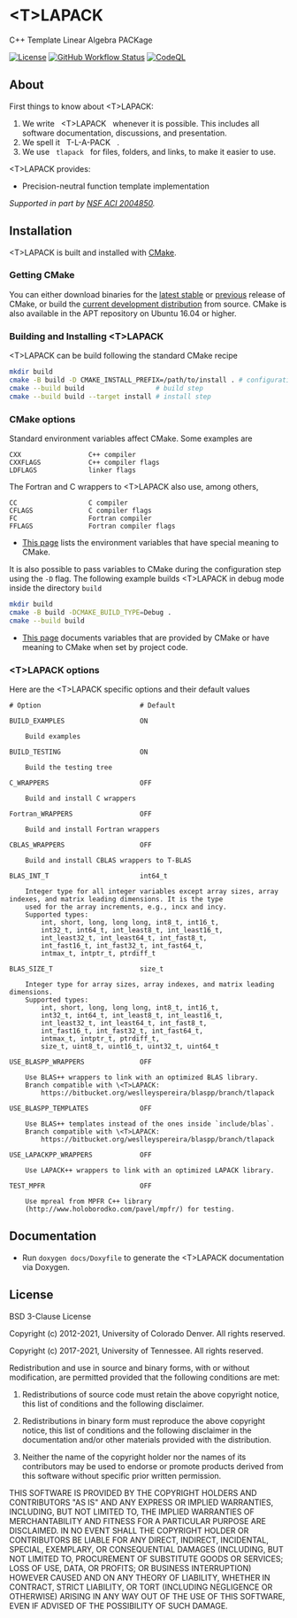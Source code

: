 # \<T\>LAPACK
C++ Template Linear Algebra PACKage

[![License](https://img.shields.io/badge/License-BSD%203--Clause-blue.svg)](https://github.com/weslleyspereira/tlapack/blob/master/LICENSE)
[![GitHub Workflow Status](https://github.com/tlapack/tlapack/actions/workflows/cmake.yml/badge.svg)](https://github.com/tlapack/tlapack/actions/workflows/cmake.yml)
[![CodeQL](https://github.com/tlapack/tlapack/actions/workflows/codeql-analysis.yml/badge.svg)](https://github.com/tlapack/tlapack/actions/workflows/codeql-analysis.yml)

## About

First things to know about \<T\>LAPACK:

1. We write &nbsp; \<T\>LAPACK &nbsp; whenever it is possible. This includes all software documentation, discussions, and presentation.
2. We spell it &nbsp; T-L-A-PACK &nbsp; .
3. We use &nbsp; `tlapack` &nbsp; for files, folders, and links, to make it easier to use.

\<T\>LAPACK provides:

+ Precision-neutral function template implementation

*Supported in part by [NSF ACI 2004850](http://www.nsf.gov/awardsearch/showAward?AWD_ID=2004850).*

## Installation

\<T\>LAPACK is built and installed with [CMake](https://cmake.org/).

### Getting CMake

You can either download binaries for the [latest stable](https://cmake.org/download/#latest) or [previous](https://cmake.org/download/#previous) release of CMake,
or build the [current development distribution](https://github.com/Kitware/CMake) from source. CMake is also available in the APT repository on Ubuntu 16.04 or higher.

### Building and Installing \<T\>LAPACK

\<T\>LAPACK can be build following the standard CMake recipe

```sh
mkdir build
cmake -B build -D CMAKE_INSTALL_PREFIX=/path/to/install . # configuration step
cmake --build build                  # build step
cmake --build build --target install # install step
```

### CMake options

Standard environment variables affect CMake.
Some examples are

    CXX                 C++ compiler
    CXXFLAGS            C++ compiler flags
    LDFLAGS             linker flags

The Fortran and C wrappers to \<T\>LAPACK also use, among others,

    CC                  C compiler
    CFLAGS              C compiler flags
    FC                  Fortran compiler
    FFLAGS              Fortran compiler flags

* [This page](https://cmake.org/cmake/help/latest/manual/cmake-env-variables.7.html) lists the environment variables that have special meaning to CMake.

It is also possible to pass variables to CMake during the configuration step using the `-D` flag.
The following example builds \<T\>LAPACK in debug mode inside the directory `build`

```sh
mkdir build
cmake -B build -DCMAKE_BUILD_TYPE=Debug .
cmake --build build
```

* [This page](https://cmake.org/cmake/help/latest/manual/cmake-variables.7.html) documents variables that are provided by CMake or have meaning to CMake when set by project code.

### \<T\>LAPACK options

Here are the \<T\>LAPACK specific options and their default values

    # Option                         # Default

    BUILD_EXAMPLES                   ON
        
        Build examples
    
    BUILD_TESTING                    ON
    
        Build the testing tree
        
    C_WRAPPERS                       OFF
    
        Build and install C wrappers
        
    Fortran_WRAPPERS                 OFF
    
        Build and install Fortran wrappers

    CBLAS_WRAPPERS                   OFF
    
        Build and install CBLAS wrappers to T-BLAS
    
    BLAS_INT_T                       int64_t
    
        Integer type for all integer variables except array sizes, array indexes, and matrix leading dimensions. It is the type
        used for the array increments, e.g., incx and incy.
        Supported types:
            int, short, long, long long, int8_t, int16_t,
            int32_t, int64_t, int_least8_t, int_least16_t,
            int_least32_t, int_least64_t, int_fast8_t, 
            int_fast16_t, int_fast32_t, int_fast64_t, 
            intmax_t, intptr_t, ptrdiff_t
    
    BLAS_SIZE_T                      size_t
    
        Integer type for array sizes, array indexes, and matrix leading dimensions.
        Supported types:
            int, short, long, long long, int8_t, int16_t,
            int32_t, int64_t, int_least8_t, int_least16_t,
            int_least32_t, int_least64_t, int_fast8_t, 
            int_fast16_t, int_fast32_t, int_fast64_t, 
            intmax_t, intptr_t, ptrdiff_t,
            size_t, uint8_t, uint16_t, uint32_t, uint64_t
    
    USE_BLASPP_WRAPPERS              OFF

        Use BLAS++ wrappers to link with an optimized BLAS library.
        Branch compatible with \<T>LAPACK:
            https://bitbucket.org/weslleyspereira/blaspp/branch/tlapack
    
    USE_BLASPP_TEMPLATES             OFF

        Use BLAS++ templates instead of the ones inside `include/blas`.
        Branch compatible with \<T>LAPACK:
            https://bitbucket.org/weslleyspereira/blaspp/branch/tlapack
    
    USE_LAPACKPP_WRAPPERS            OFF

        Use LAPACK++ wrappers to link with an optimized LAPACK library.
    
    TEST_MPFR                        OFF

        Use mpreal from MPFR C++ library
        (http://www.holoborodko.com/pavel/mpfr/) for testing.


## Documentation

+ Run `doxygen docs/Doxyfile` to generate the \<T\>LAPACK documentation via Doxygen.

## License

BSD 3-Clause License

Copyright (c) 2012-2021, University of Colorado Denver. All rights reserved.

Copyright (c) 2017-2021, University of Tennessee. All rights reserved.

Redistribution and use in source and binary forms, with or without modification, are permitted provided that the following conditions are met:

1. Redistributions of source code must retain the above copyright notice, this list of conditions and the following disclaimer.

2. Redistributions in binary form must reproduce the above copyright notice, this list of conditions and the following disclaimer in the documentation and/or other materials provided with the distribution.

3. Neither the name of the copyright holder nor the names of its contributors may be used to endorse or promote products derived from this software without specific prior written permission.

THIS SOFTWARE IS PROVIDED BY THE COPYRIGHT HOLDERS AND CONTRIBUTORS "AS IS" AND ANY EXPRESS OR IMPLIED WARRANTIES, INCLUDING, BUT NOT LIMITED TO, THE IMPLIED WARRANTIES OF MERCHANTABILITY AND FITNESS FOR A PARTICULAR PURPOSE ARE DISCLAIMED. IN NO EVENT SHALL THE COPYRIGHT HOLDER OR CONTRIBUTORS BE LIABLE FOR ANY DIRECT, INDIRECT, INCIDENTAL, SPECIAL, EXEMPLARY, OR CONSEQUENTIAL DAMAGES (INCLUDING, BUT NOT LIMITED TO, PROCUREMENT OF SUBSTITUTE GOODS OR SERVICES; LOSS OF USE, DATA, OR PROFITS; OR BUSINESS INTERRUPTION) HOWEVER CAUSED AND ON ANY THEORY OF LIABILITY, WHETHER IN CONTRACT, STRICT LIABILITY, OR TORT (INCLUDING NEGLIGENCE OR OTHERWISE) ARISING IN ANY WAY OUT OF THE USE OF THIS SOFTWARE, EVEN IF ADVISED OF THE POSSIBILITY OF SUCH DAMAGE.
